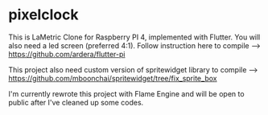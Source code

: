 # pixelclock

This is LaMetric Clone for Raspberry PI 4, implemented with Flutter.
You will also need a led screen (preferred 4:1).
Follow instruction here to compile --> https://github.com/ardera/flutter-pi

This project also need custom version of spritewidget library to compile --> https://github.com/mboonchai/spritewidget/tree/fix_sprite_box

I'm currently rewrote this project with Flame Engine and will be open to public after I've cleaned up some codes.
